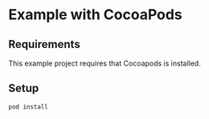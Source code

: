 # Example with CocoaPods

## Requirements

This example project requires that Cocoapods is installed.

## Setup

```text
pod install
```
